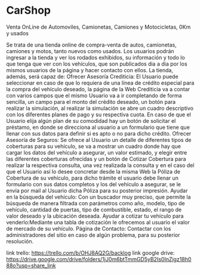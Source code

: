 # CarShop




Venta OnLine de Automoviles, Camionetas, Camiones y Motocicletas, 0Km y usados

Se trata de una tienda online de compra-venta de autos, camionetas, camiones y motos, tanto nuevos como usados. Los usuarios podrán ingresar a la tienda y ver los rodados exhibidos, su información y todo lo que tenga que ver con los vehículos, que son publicados dia a dia por los mismos usuarios de la página y hacer contacto con ellos. La tienda, además, será capaz de: Ofrecer Asesoría Crediticia: El Usuario puede seleccionar en caso de que lo requiera de una línea de crédito especial para la compra del vehículo deseado, la página de la Web Crediticia va a contar con varios campos que el mismo Usuario va a ir completando de forma sencilla, un campo para el monto del crédito deseado, un botón para realizar la simulación, al realizar la simulación se abre un cuadro descriptivo con los diferentes planes de pago y su respectiva cuota. En caso de que el Usuario elija algún plan de su comodidad hay un botón de solicitar el préstamo, en donde se direcciona al usuario a un formulario que tiene que llenar con sus datos para definir si es apto o no para dicho crédito. Ofrecer Asesoría de Seguros: Se ofrece al Usuario un detalle de diferentes tipos de coberturas para su vehículo, se va a mostrar un cuadro donde hay que cargar los datos del vehículo a asegurar, un valor estimado, y elegir entre las diferentes coberturas ofrecidas y un botón de Cotizar Cobertura para realizar la respectiva consulta, una vez realizada la consulta y en el caso del que el Usuario así lo desee concretar desde la misma Web la Póliza de Cobertura de su vehículo, para dicho trámite el usuario debe llenar un formulario con sus datos completos y los del vehículo a asegurar, se le envía por mail al Usuario dicha Póliza para su posterior impresión. Ayudar en la búsqueda del vehículo: Con un buscador muy preciso, que permite la búsqueda de manera filtrada con parámetros como año, modelo, tipo de vehículo, cantidad de puertas, tipo de combustible, estado, el rango de valor deseado y la ubicación deseada. Ayudar a cotizar tu vehículo para venderlo:Mediante una tabla de cotización le ofrecemos al usuario el valor de mercado de su vehículo. Página de Contacto: Contactar con los administradores del sitio en caso de algún problema, para su posterior resolución.

link trello: https://trello.com/b/OHJ8AQ2G/backlog 
link google drive: https://drive.google.com/drive/folders/1jJ0m6btTmmGD5yB2Is0InZjgz18h088o?usp=share_link
